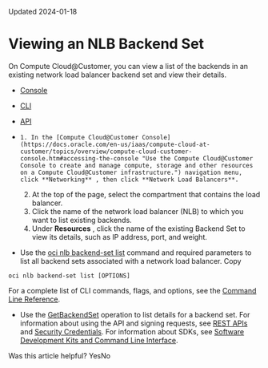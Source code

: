 Updated 2024-01-18
# Viewing an NLB Backend Set
On Compute Cloud@Customer, you can view a list of the backends in an existing network load balancer backend set and view their details.
  * [Console](https://docs.oracle.com/en-us/iaas/compute-cloud-at-customer/topics/nlb/viewing-an-nlb-backend-set.htm)
  * [CLI](https://docs.oracle.com/en-us/iaas/compute-cloud-at-customer/topics/nlb/viewing-an-nlb-backend-set.htm)
  * [API](https://docs.oracle.com/en-us/iaas/compute-cloud-at-customer/topics/nlb/viewing-an-nlb-backend-set.htm)


  *     1. In the [Compute Cloud@Customer Console](https://docs.oracle.com/en-us/iaas/compute-cloud-at-customer/topics/overview/compute-cloud-customer-console.htm#accessing-the-console "Use the Compute Cloud@Customer Console to create and manage compute, storage and other resources on a Compute Cloud@Customer infrastructure.") navigation menu, click **Networking** , then click **Network Load Balancers**.
    2. At the top of the page, select the compartment that contains the load balancer.
    3. Click the name of the network load balancer (NLB) to which you want to list existing backends. 
    4. Under **Resources** , click the name of the existing Backend Set to view its details, such as IP address, port, and weight. 
  * Use the [oci nlb backend-set list](https://docs.oracle.com/iaas/tools/oci-cli/latest/oci_cli_docs/cmdref/nlb/backend-set/list.html) command and required parameters to list all backend sets associated with a network load balancer.
Copy
```
oci nlb backend-set list [OPTIONS]
```

For a complete list of CLI commands, flags, and options, see the [Command Line Reference](https://docs.oracle.com/iaas/tools/oci-cli/latest/oci_cli_docs/index.html).
  * Use the [GetBackendSet](https://docs.oracle.com/iaas/api/#/en/networkloadbalancer/20200501/BackendSet/GetBackendSet) operation to list details for a backend set.
For information about using the API and signing requests, see [REST APIs](https://docs.oracle.com/iaas/Content/API/Concepts/usingapi.htm#REST_APIs) and [Security Credentials](https://docs.oracle.com/iaas/Content/General/Concepts/credentials.htm). For information about SDKs, see [Software Development Kits and Command Line Interface](https://docs.oracle.com/iaas/Content/API/Concepts/sdks.htm#Software_Development_Kits_and_Command_Line_Interface).


Was this article helpful?
YesNo

